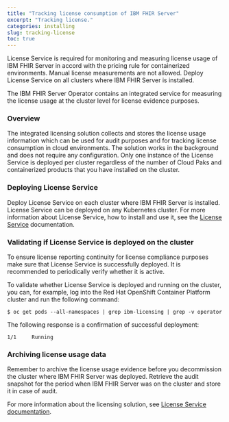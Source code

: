 ```yaml
---
title: "Tracking license consumption of IBM FHIR Server"
excerpt: "Tracking license."
categories: installing
slug: tracking-license
toc: true
---
```


License Service is required for monitoring and measuring license usage of IBM FHIR Server in accord with the pricing rule for containerized environments. Manual license measurements are not allowed. Deploy License Service on all clusters where IBM FHIR Server is installed.

The IBM FHIR Server Operator contains an integrated service for measuring the license usage at the cluster level for license evidence purposes.

### Overview

The integrated licensing solution collects and stores the license usage information which can be used for audit purposes and for tracking license consumption in cloud environments. The solution works in the background and does not require any configuration. Only one instance of the License Service is deployed per cluster regardless of the number of Cloud Paks and containerized products that you have installed on the cluster.

### Deploying License Service

Deploy License Service on each cluster where IBM FHIR Server is installed. License Service can be deployed on any Kubernetes cluster. For more information about License Service, how to install and use it, see the [License Service](https://ibm.biz/license_service4containers) documentation.

### Validating if License Service is deployed on the cluster

To ensure license reporting continuity for license compliance purposes make sure that License Service is successfully deployed. It is recommended to periodically verify whether it is active.

To validate whether License Service is deployed and running on the cluster, you can, for example, log into the Red Hat OpenShift Container Platform cluster and run the following command:
```
$ oc get pods --all-namespaces | grep ibm-licensing | grep -v operator
```

The following response is a confirmation of successful deployment:
```
1/1     Running
```

### Archiving license usage data

Remember to archive the license usage evidence before you decommission the cluster where IBM FHIR Server was deployed. Retrieve the audit snapshot for the period when IBM FHIR Server was on the cluster and store it in case of audit.

For more information about the licensing solution, see [License Service documentation](https://www.ibm.com/support/knowledgecenter/SSHKN6/license-service/1.x.x/overview.html).
